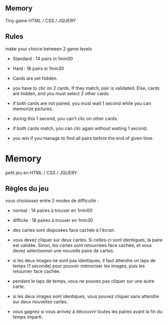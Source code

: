 ## Memory

Tiny game HTML / CSS / JQUERY

## Rules
make your choice between 2 game levels
* Standard : 14 pairs in 1min00
* Hard : 18 pairs in 1min30

* Cards are set hidden.


* you have to clic on 2 cards. If they match, pair is validated. Else, cards are hidden, and you must select 2 other cards

* if both cards are not paired, you must wait 1 second while you can memorize pictures.

* during this 1 second, you can't clic on other cards.

* if both cards match, you can clic again without waiting 1 second.

* you win if you manage to find all pairs before the end of given time.

# Memory

petit jeu en HTML / CSS / JQUERY

## Règles du jeu
vous choisissez entre 2 modes de difficulté :
* normal : 14 paires à trouver en 1min00
* difficile : 18 paires à trouver en 1min30

* des cartes sont disposées face cachée à l'écran.

* vous devez cliquer sur deux cartes. Si celles-ci sont identiques, la paire est validée. Sinon, les cartes sont retournées face cachée, et vous devez sélectionner une nouvelle paire de cartes.

* si les deux images ne sont pas identiques, il faut attendre un laps de temps (1 seconde) pour pouvoir mémoriser les images, puis les retourner face cachée.

* pendant le laps de temps, vous ne pouvez pas cliquer sur une autre carte.

* si les deux images sont identiques, vous pouvez cliquer sans attendre sur deux nouvelles cartes.

* vous gagnez si vous arrivez à découvrir toutes les paires avant la fin du temps imparti.
